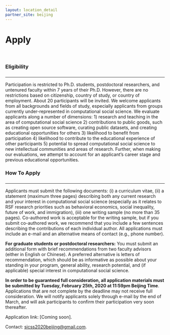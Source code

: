 ```yaml
---
layout: location_detail
partner_site: beijing
---
```


<h1 class="display-4">Apply</h1>
<br />

### Eligibility

### <a name="eligibility"></a>

---

Participation is restricted to Ph.D. students, postdoctoral researchers, and untenured faculty within 7 years of their Ph.D. However, there are no restrictions based on citizenship, country of study, or country of employment.  About 20 participants will be invited. We welcome applicants from all backgrounds and fields of study, especially applicants from groups currently under-represented in computational social science. We evaluate applicants along a number of dimensions: 1) research and teaching in the area of computational social science 2) contributions to public goods, such as creating open source software, curating public datasets, and creating educational opportunities for others 3) likelihood to benefit from participation 4) likelihood to contribute to the educational experience of other participants 5) potential to spread computational social science to new intellectual communities and areas of research. Further, when making our evaluations, we attempt to account for an applicant’s career stage and previous educational opportunities.

### How To Apply

### <a name="how_to_apply"></a>

---

Applicants must submit the following documents: (i) a curriculum vitae, (ii) a statement (maximum three pages) describing both any current research and your interest in computational social science (especially as it relates to RSF research priorities such as behavioral economics, social inequality, future of work, and immigration), (iii) one writing sample (no more than 35 pages). Co-authored work is acceptable for the writing sample, but if you submit co-authored work, we recommend that you include a few sentences describing the contributions of each individual author. All applications must include an e-mail and an alternative means of contact (e.g., phone number). 

**For graduate students or postdoctoral researchers:** You must submit an additional form with brief recommendations from two faculty advisors (either in English or Chinese). A preferred alternative is letters of recommendation, which should be as informative as possible about your standing in your program, general ability, research potential, and (if applicable) special interest in computational social science. 

**In order to be guaranteed full consideration, all application materials must be submitted by Tuesday, February 25th, 2020 at 11:59pm Beijing Time**. Applications that are not complete by the deadline may not receive full consideration. We will notify applicants solely through e-mail by the end of March, and will ask participants to confirm their participation very soon thereafter.

Application link: [Coming soon].

Contact: sicss2020beijing@gmail.com.
